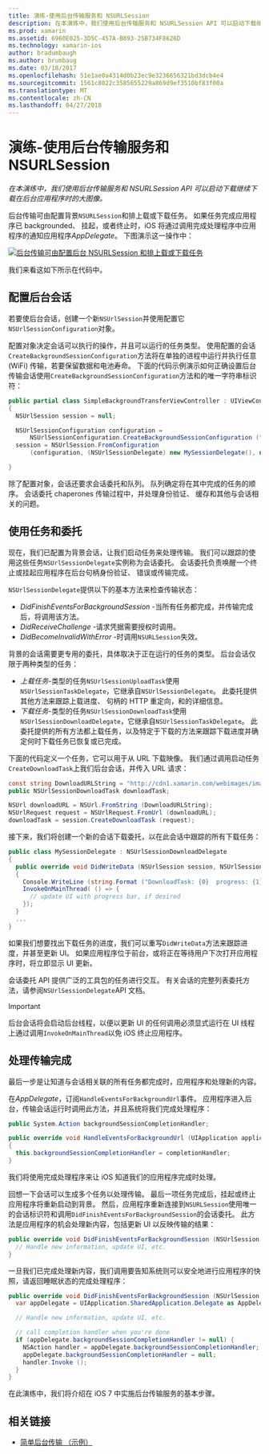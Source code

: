 ```yaml
---
title: 演练-使用后台传输服务和 NSURLSession
description: 在本演练中，我们使用后台传输服务和 NSURLSession API 可以启动下载继续下载在后台应用程序时的大图像。
ms.prod: xamarin
ms.assetid: 6960E025-3D5C-457A-B893-25B734F8626D
ms.technology: xamarin-ios
author: bradumbaugh
ms.author: brumbaug
ms.date: 03/18/2017
ms.openlocfilehash: 51e1ae0a4314d0b23ec9e3236656321bd3dcb4e4
ms.sourcegitcommit: 1561c8022c3585655229a869d9ef3510bf83f00a
ms.translationtype: MT
ms.contentlocale: zh-CN
ms.lasthandoff: 04/27/2018
---
```

# <a name="walkthrough---using-background-transfer-service-and-nsurlsession"></a>演练-使用后台传输服务和 NSURLSession

_在本演练中，我们使用后台传输服务和 NSURLSession API 可以启动下载继续下载在后台应用程序时的大图像。_

后台传输可由配置背景`NSURLSession`和排上载或下载任务。 如果任务完成应用程序已 backgrounded、 挂起，或者终止时，iOS 将通过调用完成处理程序中应用程序的通知应用程序*AppDelegate*。 下图演示这一操作中：

 [![](background-transfer-walkthrough-images/transfer.png "后台传输可由配置后台 NSURLSession 和排上载或下载任务")](background-transfer-walkthrough-images/transfer.png#lightbox)

我们来看这如下所示在代码中。

## <a name="configuring-a-background-session"></a>配置后台会话

若要使后台会话，创建一个新`NSUrlSession`并使用配置它`NSUrlSessionConfiguration`对象。

配置对象决定会话可以执行的操作，并且可以运行的任务类型。
使用配置的会话`CreateBackgroundSessionConfiguration`方法将在单独的进程中运行并执行任意 (WiFi) 传输，若要保留数据和电池寿命。
下面的代码示例演示如何正确设置后台传输会话使用`CreateBackgroundSessionConfiguration`方法和的唯一字符串标识符：

```csharp
public partial class SimpleBackgroundTransferViewController : UIViewController
{
  NSUrlSession session = null;

  NSUrlSessionConfiguration configuration =
      NSUrlSessionConfiguration.CreateBackgroundSessionConfiguration ("com.SimpleBackgroundTransfer.BackgroundSession");
  session = NSUrlSession.FromConfiguration
      (configuration, (NSUrlSessionDelegate) new MySessionDelegate(), new NSOperationQueue());

}
```

除了配置对象，会话还要求会话委托和队列。
队列确定将在其中完成的任务的顺序。 会话委托 chaperones 传输过程中，并处理身份验证、 缓存和其他与会话相关的问题。

## <a name="working-with-tasks-and-delegates"></a>使用任务和委托

现在，我们已配置为背景会话，让我们启动任务来处理传输。 我们可以跟踪的使用这些任务`NSUrlSessionDelegate`实例称为会话委托。 会话委托负责唤醒一个终止或挂起应用程序在后台句柄身份验证、 错误或传输完成。

`NSUrlSessionDelegate`提供以下的基本方法来检查传输状态：

-  *DidFinishEventsForBackgroundSession* -当所有任务都完成，并传输完成后，将调用该方法。
-  *DidReceiveChallenge* -请求凭据需要授权时调用。
-  *DidBecomeInvalidWithError* -时调用`NSURLSession`失效。


背景的会话需要更专用的委托，具体取决于正在运行的任务的类型。 后台会话仅限于两种类型的任务：

-  *上载任务*-类型的任务`NSUrlSessionUploadTask`使用`NSUrlSessionTaskDelegate`，它继承自`NSUrlSessionDelegate`。 此委托提供其他方法来跟踪上载进度、 句柄的 HTTP 重定向，和的详细信息。
-  *下载任务*-类型的任务`NSUrlSessionDownloadTask`使用`NSUrlSessionDownloadDelegate`，它继承自`NSUrlSessionTaskDelegate`。 此委托提供的所有方法都上载任务，以及特定于下载的方法来跟踪下载进度并确定何时下载任务已恢复或已完成。


下面的代码定义一个任务，它可以用于从 URL 下载映像。 我们通过调用启动任务`CreateDownloadTask`上我们后台会话，并传入 URL 请求：

```csharp
const string DownloadURLString = "http://cdn1.xamarin.com/webimages/images/xamarin.png";
public NSUrlSessionDownloadTask downloadTask;

NSUrl downloadURL = NSUrl.FromString (DownloadURLString);
NSUrlRequest request = NSUrlRequest.FromUrl (downloadURL);
downloadTask = session.CreateDownloadTask (request);
```

接下来，我们将创建一个新的会话下载委托，以在此会话中跟踪的所有下载任务：

```csharp
public class MySessionDelegate : NSUrlSessionDownloadDelegate
{
  public override void DidWriteData (NSUrlSession session, NSUrlSessionDownloadTask downloadTask, long bytesWritten, long totalBytesWritten, long totalBytesExpectedToWrite)
  {
    Console.WriteLine (string.Format ("DownloadTask: {0}  progress: {1}", downloadTask, progress));
    InvokeOnMainThread( () => {
      // update UI with progress bar, if desired
    });
  }
  ...
}
```

如果我们想要找出下载任务的进度，我们可以重写`DidWriteData`方法来跟踪进度，并甚至更新 UI。 如果应用程序位于前台，或将正在等待用户下次打开应用程序时，将立即显示 UI 更新。

会话委托 API 提供广泛的工具包的任务进行交互。 有关会话的完整列表委托方法，请参阅`NSUrlSessionDelegate`API 文档。

> [!IMPORTANT]
> 后台会话将会启动后台线程，以便以更新 UI 的任何调用必须显式运行在 UI 线程上通过调用`InvokeOnMainThread`以免 iOS 终止应用程序。 


## <a name="handling-transfer-completion"></a>处理传输完成

最后一步是让知道与会话相关联的所有任务都完成时，应用程序和处理新的内容。

在*AppDelegate*，订阅`HandleEventsForBackgroundUrl`事件。 应用程序进入后台，传输会话运行时调用此方法，并且系统将我们完成处理程序：

```csharp
public System.Action backgroundSessionCompletionHandler;

public override void HandleEventsForBackgroundUrl (UIApplication application, string sessionIdentifier, System.Action completionHandler)
{
  this.backgroundSessionCompletionHandler = completionHandler;
}
```

我们将使用完成处理程序来让 iOS 知道我们的应用程序完成时处理。

回想一下会话可以生成多个任务以处理传输。 最后一项任务完成后，挂起或终止应用程序将重新启动到背景。 然后，应用程序重新连接到`NSURLSession`使用唯一的会话标识符和调用`DidFinishEventsForBackgroundSession`的会话委托。 此方法是应用程序的机会处理新内容，包括更新 UI 以反映传输的结果：

```csharp
public override void DidFinishEventsForBackgroundSession (NSUrlSession session) {
  // Handle new information, update UI, etc.
}
```

一旦我们已完成处理新内容，我们调用要告知系统则可以安全地进行应用程序的快照，请返回睡眠状态的完成处理程序：

```csharp
public override void DidFinishEventsForBackgroundSession (NSUrlSession session) {
  var appDelegate = UIApplication.SharedApplication.Delegate as AppDelegate;

  // Handle new information, update UI, etc.

  // call completion handler when you're done
  if (appDelegate.backgroundSessionCompletionHandler != null) {
    NSAction handler = appDelegate.backgroundSessionCompletionHandler;
    appDelegate.backgroundSessionCompletionHandler = null;
    handler.Invoke ();
  }
}
```

在此演练中，我们将介绍在 iOS 7 中实施后台传输服务的基本步骤。



## <a name="related-links"></a>相关链接

- [简单后台传输 （示例）](https://developer.xamarin.com/samples/monotouch/SimpleBackgroundTransfer/)
